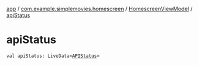 [app](../../index.md) / [com.example.simplemovies.homescreen](../index.md) / [HomescreenViewModel](index.md) / [apiStatus](./api-status.md)

# apiStatus

`val apiStatus: LiveData<`[`APIStatus`](../../com.example.simplemovies.network/-a-p-i-status/index.md)`>`